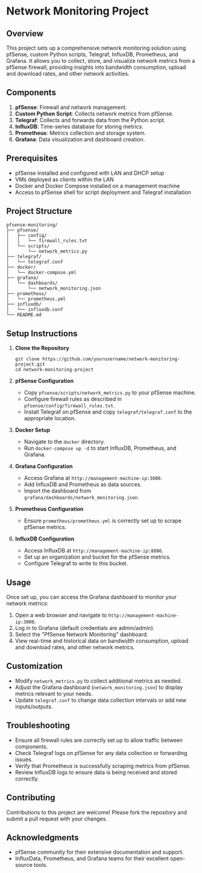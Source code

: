 # Network Monitoring Project

## Overview

This project sets up a comprehensive network monitoring solution using pfSense, custom Python scripts, Telegraf, InfluxDB, Prometheus, and Grafana. It allows you to collect, store, and visualize network metrics from a pfSense firewall, providing insights into bandwidth consumption, upload and download rates, and other network activities.

## Components

1. **pfSense**: Firewall and network management.
2. **Custom Python Script**: Collects network metrics from pfSense.
3. **Telegraf**: Collects and forwards data from the Python script.
4. **InfluxDB**: Time-series database for storing metrics.
5. **Prometheus**: Metrics collection and storage system.
6. **Grafana**: Data visualization and dashboard creation.

## Prerequisites

- pfSense installed and configured with LAN and DHCP setup
- VMs deployed as clients within the LAN
- Docker and Docker Compose installed on a management machine
- Access to pfSense shell for script deployment and Telegraf installation

## Project Structure

```
pfsense-monitoring/
├── pfsense/
│   ├── config/
│   │   └── firewall_rules.txt
│   └── scripts/
│       └── network_metrics.py
├── telegraf/
│   └── telegraf.conf
├── docker/
│   └── docker-compose.yml
├── grafana/
│   └── dashboards/
│       └── network_monitoring.json
├── prometheus/
│   └── prometheus.yml
├── influxdb/
│   └── influxdb.conf
└── README.md
```

## Setup Instructions

1. **Clone the Repository**
   ```
   git clone https://github.com/yourusername/network-monitoring-project.git
   cd network-monitoring-project
   ```

2. **pfSense Configuration**
   - Copy `pfsense/scripts/network_metrics.py` to your pfSense machine.
   - Configure firewall rules as described in `pfsense/config/firewall_rules.txt`.
   - Install Telegraf on pfSense and copy `telegraf/telegraf.conf` to the appropriate location.

3. **Docker Setup**
   - Navigate to the `docker` directory.
   - Run `docker-compose up -d` to start InfluxDB, Prometheus, and Grafana.

4. **Grafana Configuration**
   - Access Grafana at `http://management-machine-ip:3000`.
   - Add InfluxDB and Prometheus as data sources.
   - Import the dashboard from `grafana/dashboards/network_monitoring.json`.

5. **Prometheus Configuration**
   - Ensure `prometheus/prometheus.yml` is correctly set up to scrape pfSense metrics.

6. **InfluxDB Configuration**
   - Access InfluxDB at `http://management-machine-ip:8086`.
   - Set up an organization and bucket for the pfSense metrics.
   - Configure Telegraf to write to this bucket.

## Usage

Once set up, you can access the Grafana dashboard to monitor your network metrics:

1. Open a web browser and navigate to `http://management-machine-ip:3000`.
2. Log in to Grafana (default credentials are admin/admin).
3. Select the "PfSense Network Monitoring" dashboard.
4. View real-time and historical data on bandwidth consumption, upload and download rates, and other network metrics.

## Customization

- Modify `network_metrics.py` to collect additional metrics as needed.
- Adjust the Grafana dashboard (`network_monitoring.json`) to display metrics relevant to your needs.
- Update `telegraf.conf` to change data collection intervals or add new inputs/outputs.

## Troubleshooting

- Ensure all firewall rules are correctly set up to allow traffic between components.
- Check Telegraf logs on pfSense for any data collection or forwarding issues.
- Verify that Prometheus is successfully scraping metrics from pfSense.
- Review InfluxDB logs to ensure data is being received and stored correctly.

## Contributing

Contributions to this project are welcome! Please fork the repository and submit a pull request with your changes.

## Acknowledgments

- pfSense community for their extensive documentation and support.
- InfluxData, Prometheus, and Grafana teams for their excellent open-source tools.
